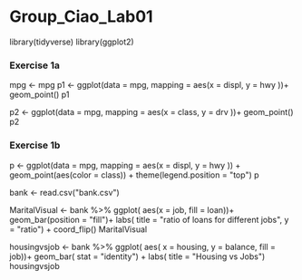 # Group_Ciao_Lab01
library(tidyverse)
library(ggplot2)

### Exercise 1a
mpg <- mpg
p1 <- ggplot(data = mpg,
                  mapping = aes(x = displ, y = hwy ))+ geom_point()
p1

p2 <- ggplot(data = mpg,
             mapping = aes(x = class, y = drv ))+ geom_point()
p2

### Exercise 1b
p <- ggplot(data = mpg,
            mapping = aes(x = displ, y = hwy )) + geom_point(aes(color = class)) + theme(legend.position = "top")
p

bank <- read.csv("bank.csv")

MaritalVisual <- bank %>%
  ggplot( aes(x = job, fill = loan))+
  geom_bar(position = "fill")+
  labs( title = "ratio of loans for different jobs", y = "ratio") +
  coord_flip()
MaritalVisual


housingvsjob <- bank %>%
  ggplot( aes( x = housing, y = balance, fill = job))+
  geom_bar( stat = "identity") +
  labs( title = "Housing vs Jobs")
housingvsjob





